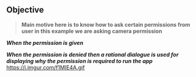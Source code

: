 ## Objective
> **Main  motive  here is to know how to ask certain permissions from user in this example we are asking camera permission**


***When the permission is given***


***When the permission is denied then a rational dialogue is used for displaying  why the permission is required to run the app***
https://i.imgur.com/f1MIE4A.gif


